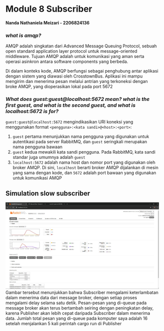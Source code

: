 # Module 8 Subscriber

#### Nanda Nathaniela Meizari - 2206824136

### *what is amqp?*
AMQP adalah singkatan dari Advanced Message Queuing Protocol, sebuah open standard application layer protocol untuk message-oriented middleware. Tujuan AMQP adalah untuk komunikasi yang aman serta operasi asinkron antara software components yang berbeda.

Di dalam konteks kode, AMQP berfungsi sebagai penghubung antar aplikasi dengan sistem yang diawasi oleh CrosstownBus. Aplikasi ini mampu mengirim dan menerima pesan melalui antrian yang terkoneksi dengan broke AMQP, yang dioperasikan lokal pada port 5672

### *What does guest:guest@localhost:5672 mean? what is the first guest, and what is the second guest, and what is localhost:5672 is for?*
`guest:guest@localhost:5672` mengindikasikan URI koneksi yang menggunakan format `<pengguna>:<kata sandi>@<host>:<port>`:

1. `guest` pertama menunjukkan nama pengguna yang digunakan untuk autentikasi pada server RabbitMQ, dan `guest` seringkali merupakan nama pengguna bawaan
2. `guest` kedua mewakili kata sandi pengguna. Pada RabbitMQ, kata sandi standar juga umumnya adalah `guest`
3. `localhost:5672` adalah nama host dan nomor port yang digunakan oleh broker AMQP. Di sini, `localhost` berarti broker AMQP dijalankan di mesin yang sama dengan kode, dan `5672` adalah port bawaan yang digunakan untuk komunikasi AMQP

## Simulation slow subscriber
![Simulation slow subscriber](assets/images/Simulation%20slow%20subscriber.jpg)
Gambar tersebut menunjukkan bahwa Subscriber mengalami keterlambatan dalam menerima data dari message broker, dengan setiap proses mengalami delay selama satu detik. Pesan-pesan yang di-queue pada message broker akan terus bertambah seiring dengan peningkatan delay, karena Publisher akan lebih cepat daripada Subscriber dalam menerima data. Jumlah total pesan yang di-queue pada komputer saya adalah 16 setelah menjalankan 5 kali perintah cargo run di Publisher